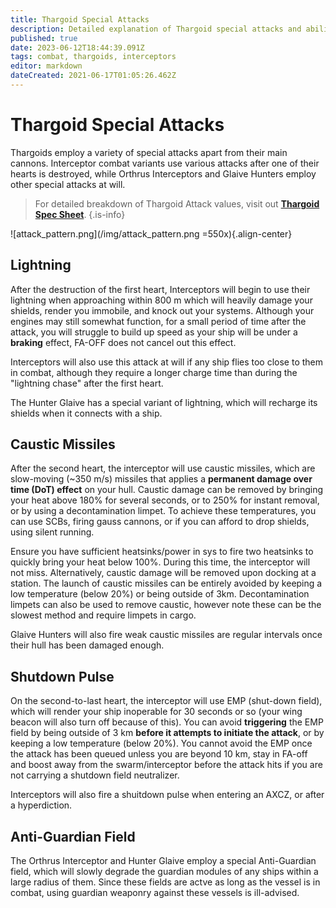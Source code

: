 ```yaml
---
title: Thargoid Special Attacks
description: Detailed explanation of Thargoid special attacks and abilities
published: true
date: 2023-06-12T18:44:39.091Z
tags: combat, thargoids, interceptors
editor: markdown
dateCreated: 2021-06-17T01:05:26.462Z
---
```


# Thargoid Special Attacks
Thargoids employ a variety of special attacks apart from their main cannons. Interceptor combat variants use various attacks after one of their hearts is destroyed, while Orthrus Interceptors and Glaive Hunters employ other special attacks at will.

> For detailed breakdown of Thargoid Attack values, visit out [**Thargoid Spec Sheet**](/en/thargoid-specs).
{.is-info}

![attack_pattern.png](/img/attack_pattern.png =550x){.align-center}

## Lightning
After the destruction of the first heart, Interceptors will begin to use their lightning when approaching within 800 m which will heavily damage your shields, render you immobile, and knock out your systems. Although your engines may still somewhat function, for a small period of time after the attack, you will struggle to build up speed as your ship will be under a **braking** effect, FA-OFF does not cancel out this effect.

Interceptors will also use this attack at will if any ship flies too close to them in combat, although they require a longer charge time than during the "lightning chase" after the first heart.

The Hunter Glaive has a special variant of lightning, which will recharge its shields when it connects with a ship.

## Caustic Missiles
After the second heart, the interceptor will use caustic missiles, which are slow-moving (~350 m/s) missiles that applies a **permanent damage over time (DoT) effect** on your hull. Caustic damage can be removed by bringing your heat above 180% for several seconds, or to 250% for instant removal, or by using a decontamination limpet. To achieve these temperatures, you can use SCBs, firing gauss cannons, or if you can afford to drop shields, using silent running. 

Ensure you have sufficient heatsinks/power in sys to fire two heatsinks to quickly bring your heat below 100%. During this time, the interceptor will not miss. Alternatively, caustic damage will be removed upon docking at a station. The launch of caustic missiles can be entirely avoided by keeping a low temperature (below 20%) or being outside of 3km. Decontamination limpets can also be used to remove caustic, however note these can be the slowest method and require limpets in cargo.

Glaive Hunters will also fire weak caustic missiles are regular intervals once their hull has been damaged enough.

## Shutdown Pulse
On the second-to-last heart, the interceptor will use EMP (shut-down field), which will render your ship inoperable for 30 seconds or so (your wing beacon will also turn off because of this). You can avoid **triggering** the EMP field by being outside of 3 km **before it attempts to initiate the attack**, or by keeping a low temperature (below 20%). You cannot avoid the EMP once the attack has been queued unless you are beyond 10 km, stay in FA-off and boost away from the swarm/interceptor before the attack hits if you are not carrying a shutdown field neutralizer.

Interceptors will also fire a shuitdown pulse when entering an AXCZ, or after a hyperdiction.

## Anti-Guardian Field
The Orthrus Interceptor and Hunter Glaive employ a special Anti-Guardian field, which will slowly degrade the guardian modules of any ships within a large radius of them. Since these fields are actve as long as the vessel is in combat, using guardian weaponry against these vessels is ill-advised.